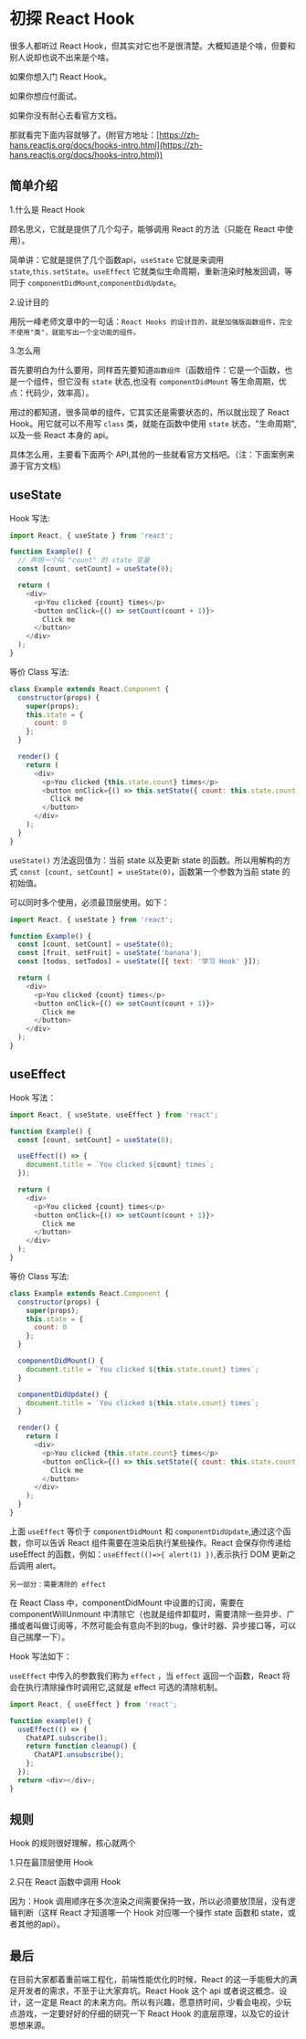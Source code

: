 # 初探 React Hook

很多人都听过 React Hook，但其实对它也不是很清楚。大概知道是个啥，但要和别人说却也说不出来是个啥。

如果你想入门 React Hook。

如果你想应付面试。

如果你没有耐心去看官方文档。

那就看完下面内容就够了。(附官方地址：[https://zh-hans.reactjs.org/docs/hooks-intro.html](https://zh-hans.reactjs.org/docs/hooks-intro.html))

## 简单介绍

1.什么是 React Hook

顾名思义，它就是提供了几个勾子，能够调用 React 的方法（只能在 React 中使用）。

简单讲：它就是提供了几个函数api，`useState` 它就是来调用 `state`,`this.setState`。`useEffect` 它就类似生命周期，重新渲染时触发回调，等同于 `componentDidMount`,`componentDidUpdate`。

2.设计目的

用阮一峰老师文章中的一句话：`React Hooks 的设计目的，就是加强版函数组件，完全不使用"类"，就能写出一个全功能的组件。`

3.怎么用

首先要明白为什么要用，同样首先要知道`函数组件`（函数组件：它是一个函数，也是一个组件，但它没有 `state` 状态,也没有 `componentDidMount` 等生命周期，优点：代码少，效率高）。

用过的都知道，很多简单的组件，它其实还是需要状态的，所以就出现了 React Hook。用它就可以不用写 `class` 类，就能在函数中使用 `state` 状态，"生命周期",以及一些 React 本身的 api。

具体怎么用，主要看下面两个 API,其他的一些就看官方文档吧。（注：下面案例来源于官方文档）

## useState

Hook 写法:

```javascript
import React, { useState } from 'react';

function Example() {
  // 声明一个叫 "count" 的 state 变量
  const [count, setCount] = useState(0);

  return (
    <div>
      <p>You clicked {count} times</p>
      <button onClick={() => setCount(count + 1)}>
        Click me
      </button>
    </div>
  );
}
```

等价 Class 写法:

```javascript
class Example extends React.Component {
  constructor(props) {
    super(props);
    this.state = {
      count: 0
    };
  }

  render() {
    return (
      <div>
        <p>You clicked {this.state.count} times</p>
        <button onClick={() => this.setState({ count: this.state.count + 1 })}>
          Click me
        </button>
      </div>
    );
  }
}
```

`useState()` 方法返回值为：当前 state 以及更新 state 的函数。所以用解构的方式 `const [count, setCount] = useState(0)`，函数第一个参数为当前 state 的初始值。

可以同时多个使用，必须最顶层使用。如下：

```javascript
import React, { useState } from 'react';

function Example() {
  const [count, setCount] = useState(0);
  const [fruit, setFruit] = useState('banana');
  const [todos, setTodos] = useState([{ text: '学习 Hook' }]);

  return (
    <div>
      <p>You clicked {count} times</p>
      <button onClick={() => setCount(count + 1)}>
        Click me
      </button>
    </div>
  );
}
```

## useEffect

Hook 写法：

```javascript
import React, { useState, useEffect } from 'react';

function Example() {
  const [count, setCount] = useState(0);

  useEffect(() => {
    document.title = `You clicked ${count} times`;
  });

  return (
    <div>
      <p>You clicked {count} times</p>
      <button onClick={() => setCount(count + 1)}>
        Click me
      </button>
    </div>
  );
}
```

等价 Class 写法:

```javascript
class Example extends React.Component {
  constructor(props) {
    super(props);
    this.state = {
      count: 0
    };
  }

  componentDidMount() {
    document.title = `You clicked ${this.state.count} times`;
  }

  componentDidUpdate() {
    document.title = `You clicked ${this.state.count} times`;
  }

  render() {
    return (
      <div>
        <p>You clicked {this.state.count} times</p>
        <button onClick={() => this.setState({ count: this.state.count + 1 })}>
          Click me
        </button>
      </div>
    );
  }
}
```

上面 `useEffect` 等价于 `componentDidMount` 和 `componentDidUpdate`,通过这个函数，你可以告诉 React 组件需要在渲染后执行某些操作。React 会保存你传递给 useEffect 的函数，例如：`useEffect(()=>{ alert(1) })`,表示执行 DOM 更新之后调用 alert。

`另一部分：需要清除的 effect`

在 React Class 中，componentDidMount 中设置的订阅，需要在 componentWillUnmount 中清除它（也就是组件卸载时，需要清除一些异步、广播或者叫做订阅等，不然可能会有意向不到的bug，像计时器、异步接口等，可以自己揣摩一下）。

Hook 写法如下：

`useEffect` 中传入的参数我们称为 `effect` ，当 `effect` 返回一个函数，React 将会在执行清除操作时调用它,这就是 effect 可选的清除机制。

```javascript
import React, { useEffect } from 'react';

function example() {
  useEffect(() => {
    ChatAPI.subscribe();
    return function cleanup() {
      ChatAPI.unsubscribe();
    };
  });
  return <div></div>;
}
```

## 规则

Hook 的规则很好理解，核心就两个

1.只在最顶层使用 Hook

2.只在 React 函数中调用 Hook

因为：Hook 调用顺序在多次渲染之间需要保持一致，所以必须要放顶层，没有逻辑判断（这样 React 才知道哪一个 Hook 对应哪一个操作 state 函数和 state，或者其他的api）。

## 最后

在目前大家都着重前端工程化，前端性能优化的时候，React 的这一手能极大的满足开发者的需求，不至于让大家弃坑。React Hook 这个 api 或者说这概念、设计，这一定是 React 的未来方向。所以有兴趣，愿意挤时间，少看会电视，少玩点游戏，一定要好好的仔细的研究一下 React Hook 的底层原理，以及它的设计思想来源。
